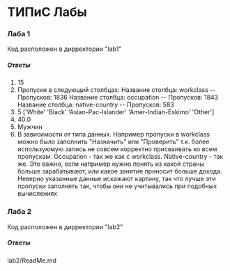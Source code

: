 # ТИПиС Лабы
### Лаба 1

Код расположен в дирректории "lab1"

##### Ответы

1. 15
2. Пропуски в следующий столбцах:
Название столбца:  workclass -- Пропусков:  1836
Название столбца:  occupation -- Пропусков:  1843
Название столбца:  native-country -- Пропусков:  583
3. 5
['White' 'Black' 'Asian-Pac-Islander' 'Amer-Indian-Eskimo' 'Other']
4. 40.0
5. Мужчин
6. В зависимости от типа данных. Например пропуски в workclass можно было заполнить "Назначить" или "Проверить" т.к. более используюмую запись не совсем корректно присваивать ко всем пропускам. Occupation - так же как с workclass. Native-country - так же. Это важно, если например нужно понять из какой страны больше зарабатывают, или какое занятие приносит больше дохода. Неверно указанные данные искажают картину, так что лучше эти пропуски заполнять так, чтобы они не учитывались при подобных вычислениях

### Лаба 2

Код расположен в дирректории "lab2"

##### Ответы

lab2/ReadMe.md

